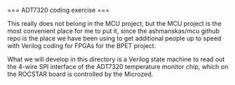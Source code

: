 
=== ADT7320 coding exercise ===

This really does not belong in the MCU project, but the MCU project is
the most convenient place for me to put it, since the ashmanskas/mcu
github repo is the place we have been using to get additional people up
to speed with Verilog coding for FPGAs for the BPET project.

What we will develop in this directory is a Verilog state machine to
read out the 4-wire SPI interface of the ADT7320 temperature monitor
chip, which on the ROCSTAR board is controlled by the Microzed.


